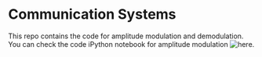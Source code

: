 # Communication Systems
This repo contains the code for amplitude modulation and demodulation. You can check the code iPython notebook for amplitude modulation ![here](https://github.com/TheRealMentor/communication-systems/blob/master/amplitude_modulation.ipynb).
